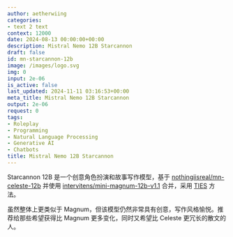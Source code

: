 ```yaml
---
author: aetherwiing
categories:
- text 2 text
context: 12000
date: 2024-08-13 00:00:00+00:00
description: Mistral Nemo 12B Starcannon
draft: false
id: mn-starcannon-12b
image: /images/logo.svg
img: 0
input: 2e-06
is_active: false
last_updated: 2024-11-11 03:16:53+00:00
meta_title: Mistral Nemo 12B Starcannon
output: 2e-06
request: 0
tags:
- Roleplay
- Programming
- Natural Language Processing
- Generative AI
- Chatbots
title: Mistral Nemo 12B Starcannon
---
```
















Starcannon 12B 是一个创意角色扮演和故事写作模型，基于 [nothingiisreal/mn-celeste-12b](https://openrouter.ai/nothingiisreal/mn-celeste-12b) 并使用 [intervitens/mini-magnum-12b-v1.1](https://huggingface.co/intervitens/mini-magnum-12b-v1.1) 合并，采用 [TIES](https://arxiv.org/abs/2306.01708) 方法。

虽然整体上更类似于 Magnum，但该模型仍然非常具有创意，写作风格愉悦。推荐给那些希望获得比 Magnum 更多变化，同时又希望比 Celeste 更冗长的散文的人。


